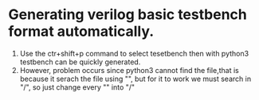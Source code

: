 # Generating verilog basic testbench format automatically.
1. Use the ctr+shift+p command to select tesetbench then with python3 testbench can be quickly generated.
2. However, problem occurs since python3 cannot find the file,that is because it serach the file using "\", but for it to work we must search in "/", so just change every "\" into "/"